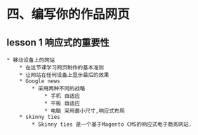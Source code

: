 # 四、编写你的作品网页

## lesson 1 响应式的重要性

    * 移动设备上的网站
        * 在这节课学习网页制作的基本准则
        * 让网站在任何设备上显示最后的效果
        * Google news
            * 采用两种不同的战略
                * 手机 自适应
                * 平板 自适应
                * 电脑 采用最小尺寸,响应式布局
        * skinny ties
            * Skinny ties 是一个基于Magento CMS的响应式电子商务网站.